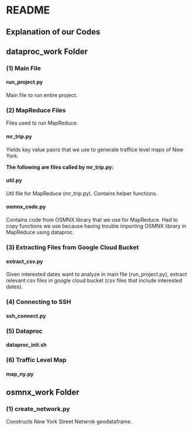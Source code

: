 README
=========================== 

## Explanation of our Codes

## dataproc_work Folder

### (1) Main File

#### run_project.py
Main file to run entire project.

### (2) MapReduce Files

Files used to run MapReduce. 

#### mr_trip.py
Yields key value paors that we use to generate traffice level maps of New York. 

**The following are files called by mr_trip.py:**

#### util.py
Util file for MapReduce (mr_trip.py). Contains helper functions.

#### osmnx_code.py
Contains code from OSMNX library that we use for MapReduce. Had to copy functions we use because having trouble importing OSMNX library in MapReduce using dataproc. 

### (3) Extracting Files from Google Cloud Bucket 

#### extract_csv.py 
Given interested dates want to analyze in main file (run_project.py), extract relevant csv files in google cloud bucket (csv files that include interested dates). 

### (4) Connecting to SSH

#### ssh_connect.py

### (5) Dataproc 

#### dataproc_init.sh

### (6) Traffic Level Map 

#### map_ny.py 

## osmnx_work Folder

### (1) create_network.py 
Constructs New York Street Netwrok geodataframe.



















